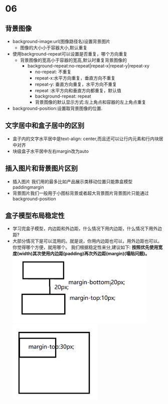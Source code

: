 # 06
## 背景图像
+ background-image:url(图像路径名)设置背景图片
    + 图像的大小小于容器大小,默认重复
+ 使用background-repeat可以设置是否重复，哪个方向重复
    + 背景图像的宽高小于容器的宽高,默认时重复背景图像的
        + background-repeat:no-repeat|repeat-x|repeat-y|repeat-xy
            + no-repeat: 不重复
            + repeat-x:水平方向重复，垂直方向不重复
            + repeat-y: 垂直方向重复，水平方向不重复
            + repeat :水平方向和垂直方向都重复，默认值
            + background-repeat: repeat
            + 背景图像的默认显示方式:左上角点和容器的左上角点重复
+ background-position:设置取背景图像的位置.

## 文字居中和盒子居中的区别
+ 盒子内的文字水平居中是text-align: center,而且还可以让行内元素和行内块居中对齐
+ 块级盒子水平居中左右margin改为auto

## 插入图片和背景图片区别
+ 插入图片 我们用的最多比如产品展示类移动位置只能靠盒模型paddingmargin
+ 背景图片我们一般用于小图标背景或者超大背景图片背景图片只能通过background-position

## 盒子模型布局稳定性
+ 学习完盒子模型，内边距和外边距，什么情况下用内边距，什么情况下用外边距?
+ 大部分情况下是可以混用的。就是说，你用内边距也可以，用外边距也可以。你觉得哪个方便，就用哪个。
我们根据稳定性来分,建议如下:
**按照优先使用宽度(width)其次使用内边距(padding)再次外边距(margin)(塌陷问题)。**
![alt "塌陷"](../img/塌陷.png)
![alt"父元素塌陷"](../img/%E7%88%B6%E5%85%83%E7%B4%A0%E5%A1%8C%E9%99%B7.png)
